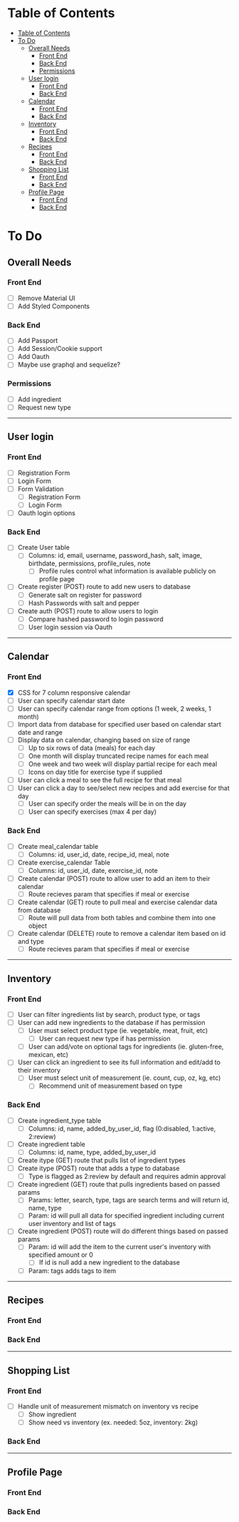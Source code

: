# Table of Contents
- [Table of Contents](#table-of-contents)
- [To Do](#to-do)
  - [Overall Needs](#overall-needs)
    - [Front End](#front-end)
    - [Back End](#back-end)
    - [Permissions](#permissions)
  - [User login](#user-login)
    - [Front End](#front-end)
    - [Back End](#back-end)
  - [Calendar](#calendar)
    - [Front End](#front-end)
    - [Back End](#back-end)
  - [Inventory](#inventory)
    - [Front End](#front-end)
    - [Back End](#back-end)
  - [Recipes](#recipes)
    - [Front End](#front-end)
    - [Back End](#back-end)
  - [Shopping List](#shopping-list)
    - [Front End](#front-end)
    - [Back End](#back-end)
  - [Profile Page](#profile-page)
    - [Front End](#front-end)
    - [Back End](#back-end)

# To Do
## Overall Needs
### Front End
  - [ ] Remove Material UI
  - [ ] Add Styled Components

### Back End
  - [ ] Add Passport
  - [ ] Add Session/Cookie support
  - [ ] Add Oauth
  - [ ] Maybe use graphql and sequelize?

### Permissions
  - [ ] Add ingredient
  - [ ] Request new type

---
## User login
### Front End
  - [ ] Registration Form
  - [ ] Login Form
  - [ ] Form Validation
    - [ ] Registration Form
    - [ ] Login Form
  - [ ] Oauth login options

### Back End
  - [ ] Create User table
    - [ ] Columns: id, email, username, password\_hash, salt, image, birthdate, permissions, profile\_rules, note
      - [ ] Profile rules control what information is available publicly on profile page
  - [ ] Create register (POST) route to add new users to database
    - [ ] Generate salt on register for password
    - [ ] Hash Passwords with salt and pepper
  - [ ] Create auth (POST) route to allow users to login
    - [ ] Compare hashed password to login password
    - [ ] User login session via Oauth

---
## Calendar
### Front End
  - [x] CSS for 7 column responsive calendar
  - [ ] User can specify calendar start date
  - [ ] User can specify calendar range from options (1 week, 2 weeks, 1 month)
  - [ ] Import data from database for specified user based on calendar start date and range
  - [ ] Display data on calendar, changing based on size of range
    - [ ] Up to six rows of data (meals) for each day
    - [ ] One month will display truncated recipe names for each meal
    - [ ] One week and two week will display partial recipe for each meal
    - [ ] Icons on day title for exercise type if supplied
  - [ ] User can click a meal to see the full recipe for that meal
  - [ ] User can click a day to see/select new recipes and add exercise for that day
    - [ ] User can specify order the meals will be in on the day
    - [ ] User can specify exercises (max 4 per day)

### Back End
  - [ ] Create meal_calendar table
    - [ ] Columns: id, user\_id, date, recipe\_id, meal, note
  - [ ] Create exercise_calendar Table
    - [ ] Columns: id, user\_id, date, exercise\_id, note
  - [ ] Create calendar (POST) route to allow user to add an item to their calendar
    - [ ] Route recieves param that specifies if meal or exercise
  - [ ] Create calendar (GET) route to pull meal and exercise calendar data from database
    - [ ] Route will pull data from both tables and combine them into one object
  - [ ] Create calendar (DELETE) route to remove a calendar item based on id and type
    - [ ] Route recieves param that specifies if meal or exercise

---
## Inventory
### Front End
  - [ ] User can filter ingredients list by search, product type, or tags
  - [ ] User can add new ingredients to the database if has permission
    - [ ] User must select product type (ie. vegetable, meat, fruit, etc)
      - [ ] User can request new type if has permission
    - [ ] User can add/vote on optional tags for ingredients (ie. gluten-free, mexican, etc)
  - [ ] User can click an ingredient to see its full information and edit/add to their inventory
    - [ ] User must select unit of measurement (ie. count, cup, oz, kg, etc)
      - [ ] Recommend unit of measurement based on type

### Back End
  - [ ] Create ingredient_type table
    - [ ] Columns: id, name, added\_by\_user\_id, flag (0:disabled, 1:active, 2:review)
  - [ ] Create ingredient table
    - [ ] Columns: id, name, type, added\_by\_user\_id
  - [ ] Create itype (GET) route that pulls list of ingredient types
  - [ ] Create itype (POST) route that adds a type to database
    - [ ] Type is flagged as 2:review by default and requires admin approval
  - [ ] Create ingredient (GET) route that pulls ingredients based on passed params
    - [ ] Params: letter, search, type, tags are search terms and will return id, name, type
    - [ ] Param: id will pull all data for specified ingredient including current user inventory and list of tags
  - [ ] Create ingredient (POST) route will do different things based on passed params
    - [ ] Param: id will add the item to the current user's inventory with specified amount or 0
      - [ ] If id is null add a new ingredient to the database
    - [ ] Param: tags adds tags to item

---
## Recipes
### Front End


### Back End


---
## Shopping List
### Front End
  - [ ] Handle unit of measurement mismatch on inventory vs recipe
    - [ ] Show ingredient
    - [ ] Show need vs inventory (ex. needed: 5oz, inventory: 2kg)

### Back End


---
## Profile Page
### Front End


### Back End
